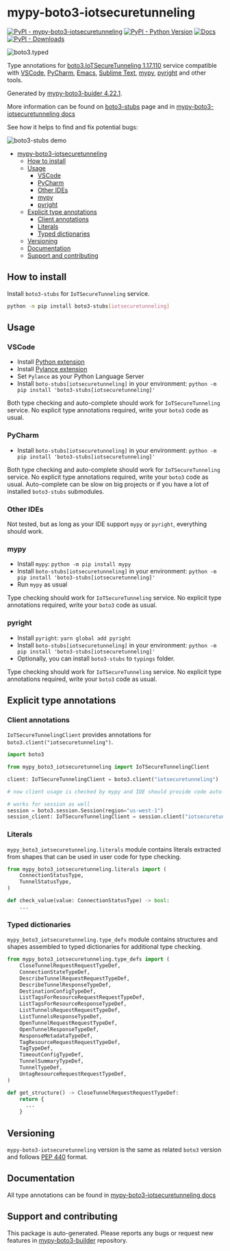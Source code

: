 <a id="mypy-boto3-iotsecuretunneling"></a>

# mypy-boto3-iotsecuretunneling

[![PyPI - mypy-boto3-iotsecuretunneling](https://img.shields.io/pypi/v/mypy-boto3-iotsecuretunneling.svg?color=blue)](https://pypi.org/project/mypy-boto3-iotsecuretunneling)
[![PyPI - Python Version](https://img.shields.io/pypi/pyversions/mypy-boto3-iotsecuretunneling.svg?color=blue)](https://pypi.org/project/mypy-boto3-iotsecuretunneling)
[![Docs](https://img.shields.io/readthedocs/mypy-boto3-builder.svg?color=blue)](https://mypy-boto3-builder.readthedocs.io/)
[![PyPI - Downloads](https://img.shields.io/pypi/dw/mypy-boto3-iotsecuretunneling?color=blue)](https://pypistats.org/packages/mypy-boto3-iotsecuretunneling)

![boto3.typed](https://github.com/vemel/mypy_boto3_builder/raw/master/logo.png)

Type annotations for
[boto3.IoTSecureTunneling 1.17.110](https://boto3.amazonaws.com/v1/documentation/api/1.17.110/reference/services/iotsecuretunneling.html#IoTSecureTunneling)
service compatible with [VSCode](https://code.visualstudio.com/),
[PyCharm](https://www.jetbrains.com/pycharm/),
[Emacs](https://www.gnu.org/software/emacs/),
[Sublime Text](https://www.sublimetext.com/),
[mypy](https://github.com/python/mypy),
[pyright](https://github.com/microsoft/pyright) and other tools.

Generated by
[mypy-boto3-buider 4.22.1](https://github.com/vemel/mypy_boto3_builder).

More information can be found on
[boto3-stubs](https://pypi.org/project/boto3-stubs/) page and in
[mypy-boto3-iotsecuretunneling docs](https://vemel.github.io/boto3_stubs_docs/mypy_boto3_iotsecuretunneling/)

See how it helps to find and fix potential bugs:

![boto3-stubs demo](https://github.com/vemel/mypy_boto3_builder/raw/master/demo.gif)

- [mypy-boto3-iotsecuretunneling](#mypy-boto3-iotsecuretunneling)
  - [How to install](#how-to-install)
  - [Usage](#usage)
    - [VSCode](#vscode)
    - [PyCharm](#pycharm)
    - [Other IDEs](#other-ides)
    - [mypy](#mypy)
    - [pyright](#pyright)
  - [Explicit type annotations](#explicit-type-annotations)
    - [Client annotations](#client-annotations)
    - [Literals](#literals)
    - [Typed dictionaries](#typed-dictionaries)
  - [Versioning](#versioning)
  - [Documentation](#documentation)
  - [Support and contributing](#support-and-contributing)

<a id="how-to-install"></a>

## How to install

Install `boto3-stubs` for `IoTSecureTunneling` service.

```bash
python -m pip install boto3-stubs[iotsecuretunneling]
```

<a id="usage"></a>

## Usage

<a id="vscode"></a>

### VSCode

- Install
  [Python extension](https://marketplace.visualstudio.com/items?itemName=ms-python.python)
- Install
  [Pylance extension](https://marketplace.visualstudio.com/items?itemName=ms-python.vscode-pylance)
- Set `Pylance` as your Python Language Server
- Install `boto-stubs[iotsecuretunneling]` in your environment:
  `python -m pip install 'boto3-stubs[iotsecuretunneling]'`

Both type checking and auto-complete should work for `IoTSecureTunneling`
service. No explicit type annotations required, write your `boto3` code as
usual.

<a id="pycharm"></a>

### PyCharm

- Install `boto-stubs[iotsecuretunneling]` in your environment:
  `python -m pip install 'boto3-stubs[iotsecuretunneling]'`

Both type checking and auto-complete should work for `IoTSecureTunneling`
service. No explicit type annotations required, write your `boto3` code as
usual. Auto-complete can be slow on big projects or if you have a lot of
installed `boto3-stubs` submodules.

<a id="other-ides"></a>

### Other IDEs

Not tested, but as long as your IDE support `mypy` or `pyright`, everything
should work.

<a id="mypy"></a>

### mypy

- Install `mypy`: `python -m pip install mypy`
- Install `boto-stubs[iotsecuretunneling]` in your environment:
  `python -m pip install 'boto3-stubs[iotsecuretunneling]'`
- Run `mypy` as usual

Type checking should work for `IoTSecureTunneling` service. No explicit type
annotations required, write your `boto3` code as usual.

<a id="pyright"></a>

### pyright

- Install `pyright`: `yarn global add pyright`
- Install `boto-stubs[iotsecuretunneling]` in your environment:
  `python -m pip install 'boto3-stubs[iotsecuretunneling]'`
- Optionally, you can install `boto3-stubs` to `typings` folder.

Type checking should work for `IoTSecureTunneling` service. No explicit type
annotations required, write your `boto3` code as usual.

<a id="explicit-type-annotations"></a>

## Explicit type annotations

<a id="client-annotations"></a>

### Client annotations

`IoTSecureTunnelingClient` provides annotations for
`boto3.client("iotsecuretunneling")`.

```python
import boto3

from mypy_boto3_iotsecuretunneling import IoTSecureTunnelingClient

client: IoTSecureTunnelingClient = boto3.client("iotsecuretunneling")

# now client usage is checked by mypy and IDE should provide code auto-complete

# works for session as well
session = boto3.session.Session(region="us-west-1")
session_client: IoTSecureTunnelingClient = session.client("iotsecuretunneling")
```

<a id="literals"></a>

### Literals

`mypy_boto3_iotsecuretunneling.literals` module contains literals extracted
from shapes that can be used in user code for type checking.

```python
from mypy_boto3_iotsecuretunneling.literals import (
    ConnectionStatusType,
    TunnelStatusType,
)

def check_value(value: ConnectionStatusType) -> bool:
    ...
```

<a id="typed-dictionaries"></a>

### Typed dictionaries

`mypy_boto3_iotsecuretunneling.type_defs` module contains structures and shapes
assembled to typed dictionaries for additional type checking.

```python
from mypy_boto3_iotsecuretunneling.type_defs import (
    CloseTunnelRequestRequestTypeDef,
    ConnectionStateTypeDef,
    DescribeTunnelRequestRequestTypeDef,
    DescribeTunnelResponseTypeDef,
    DestinationConfigTypeDef,
    ListTagsForResourceRequestRequestTypeDef,
    ListTagsForResourceResponseTypeDef,
    ListTunnelsRequestRequestTypeDef,
    ListTunnelsResponseTypeDef,
    OpenTunnelRequestRequestTypeDef,
    OpenTunnelResponseTypeDef,
    ResponseMetadataTypeDef,
    TagResourceRequestRequestTypeDef,
    TagTypeDef,
    TimeoutConfigTypeDef,
    TunnelSummaryTypeDef,
    TunnelTypeDef,
    UntagResourceRequestRequestTypeDef,
)

def get_structure() -> CloseTunnelRequestRequestTypeDef:
    return {
      ...
    }
```

<a id="versioning"></a>

## Versioning

`mypy-boto3-iotsecuretunneling` version is the same as related `boto3` version
and follows [PEP 440](https://www.python.org/dev/peps/pep-0440/) format.

<a id="documentation"></a>

## Documentation

All type annotations can be found in
[mypy-boto3-iotsecuretunneling docs](https://vemel.github.io/boto3_stubs_docs/mypy_boto3_iotsecuretunneling/)

<a id="support-and-contributing"></a>

## Support and contributing

This package is auto-generated. Please reports any bugs or request new features
in [mypy-boto3-builder](https://github.com/vemel/mypy_boto3_builder/issues/)
repository.

